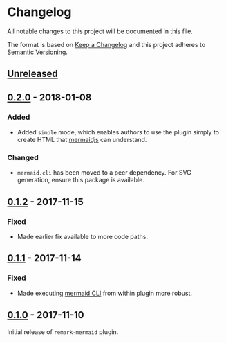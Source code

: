 # Changelog

All notable changes to this project will be documented in this file.

The format is based on [Keep a Changelog](http://keepachangelog.com/) and this project adheres to [Semantic Versioning](http://semver.org/).

## [Unreleased][]

## [0.2.0][] - 2018-01-08

### Added

- Added `simple` mode, which enables authors to use the plugin simply to create HTML that [mermaidjs](https://mermaidjs.github.io/usage.html) can understand.

### Changed

- `mermaid.cli` has been moved to a peer dependency. For SVG generation, ensure this package is available.

## [0.1.2][] - 2017-11-15

### Fixed

- Made earlier fix available to more code paths.

## [0.1.1][] - 2017-11-14

### Fixed

- Made executing [mermaid CLI](https://github.com/mermaidjs/mermaid.cli) from within plugin more robust.

## [0.1.0][] - 2017-11-10

Initial release of `remark-mermaid` plugin.

[Unreleased]: https://github.com/temando/remark-mermaid/compare/v0.2.0...HEAD
[0.2.0]: https://github.com/temando/remark-mermaid/compare/v0.1.2...v0.2.0
[0.1.2]: https://github.com/temando/remark-mermaid/compare/v0.1.1...v0.1.2
[0.1.1]: https://github.com/temando/remark-mermaid/compare/v0.1.0...v0.1.1
[0.1.0]: https://github.com/temando/remark-mermaid/tree/v0.1.0
